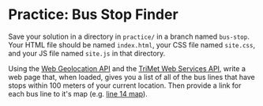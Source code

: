 # Practice: Bus Stop Finder

Save your solution in a directory in `practice/` in a branch named `bus-stop`.
Your HTML file should be named `index.html`, your CSS file named `site.css`, and your JS file named `site.js` in that directory.

Using the [Web Geolocation API](https://developer.mozilla.org/en-US/docs/Web/API/Geolocation/Using_geolocation) and the [TriMet Web Services API](http://developer.trimet.org/ws_docs/), write a web page that, when loaded, gives you a list of all of the bus lines that have stops within 100 meters of your current location.
Then provide a link for each bus line to it's map (e.g. [line 14 map](http://trimet.org/schedules/r014.htm)).
